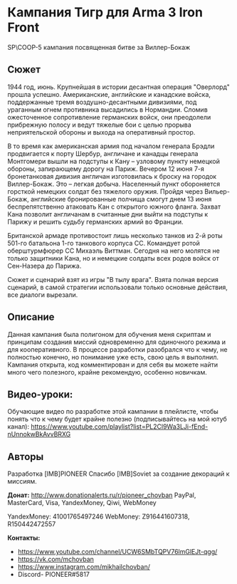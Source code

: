 # Кампания Тигр для Arma 3 Iron Front
SP\COOP-5 кампания посвященная битве за Виллер-Бокаж

## Сюжет
1944 год, июнь.
Крупнейшая в истории десантная операция "Оверлорд" прошла успешно. Американские, английские и канадские войска, поддержанные тремя воздушно-десантными дивизиями, под ураганным огнем противника высадились в Нормандии. Сломив ожесточенное сопротивление германских войск, они преодолели прибрежную полосу и ведут тяжелые бои с целью прорыва неприятельской обороны и выхода на оперативный простор.

В то время как американская армия под началом генерала Брэдли продвигается к порту Шербур, англичане и канадцы генерала Монтгомери вышли на подступы к Кану – узловому пункту немецкой обороны, запирающему дорогу на Париж. Вечером 12 июня 7-я бронетанковая дивизия англичан изготовилась к броску на городок Виллер-Бокаж. Это – легкая добыча. Населенный пункт обороняется горсткой немецких солдат без тяжелого оружия. Пройдя через Вильер-Бокаж, английские бронированные полчища смогут днем 13 июня беспрепятственно атаковать Кан с открытого южного фланга. Захват Кана позволит англичанам в считанные дни выйти на подступы к Парижу и решить судьбу германских армий во Франции.

Британской армаде противостоит лишь несколько танков из 2-й роты 501-го батальона 1-го танкового корпуса СС. Командует ротой оберштурмфюрер СС Михаэль Виттман. Сегодня на него молятся не только защитники Кана, но и немецкие солдаты всех родов войск от Сен-Назера до Парижа.

Сюжет и сценарий взят из игры "В тылу врага". Взята полная версия сценарий, в самой стратегии использовали только основные действия, все диалоги вырезали.

## Описание
Данная кампания была полигоном для обучения меня скриптам и принципам создания миссий одновременно для одиночного режима и для кооперативного. В процессе разработки разобрался что к чему, не полностью конечно, но понимание уже есть, свою цель я выполнил. Кампания открыта, код комментирован и для себя вы можете найти много чего полезного, крайне рекомендую, особенно новичкам.

## Видео-уроки:
Обучающие видео по разработке этой кампании в плейлисте, чтобы понять что к чему будет крайне полезно (подписывайтесь на мой ютуб канал):
https://www.youtube.com/playlist?list=PL2Cl9Wa3LJi-fEnd-nUnnokwBkAvvBRXG

## Авторы
Разработка [IMB]PIONEER
Спасибо [IMB]Soviet за создание декораций к миссиям.

**Донат:**
http://www.donationalerts.ru/r/pioneer_chovban
PayPal, MasterCard, Visa, YandexMoney, Qiwi, WebMoney

YandexMoney: 41001765497246
WebMoney: Z916441607318, R150442472557

**Контакты:**
* https://www.youtube.com/channel/UCW6SMbTQPV76lmGlEJt-qgg/
* https://vk.com/mchovban
* https://www.instagram.com/mikhailchovban/
* Discord- PIONEER#5817
